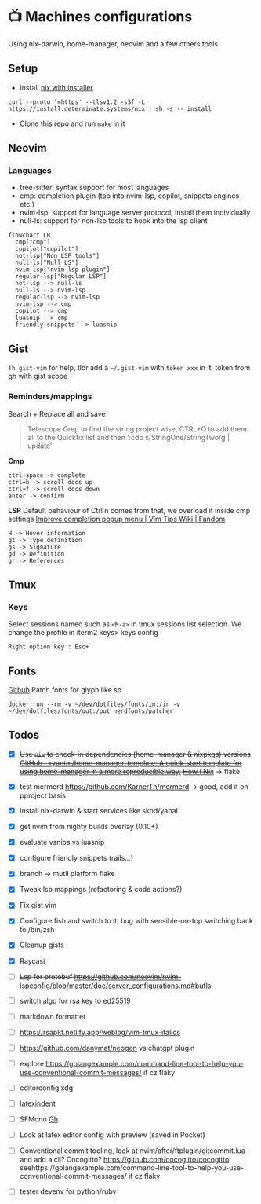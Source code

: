# 📺 Machines configurations

Using nix-darwin, home-manager, neovim and a few others tools

## Setup 
- Install [nix with installer](https://github.com/DeterminateSystems/nix-installer) 
```shell
curl --proto '=https' --tlsv1.2 -sSf -L https://install.determinate.systems/nix | sh -s -- install
```
- Clone this repo and run `make` in it

## Neovim

### Languages 
- tree-sitter: syntax support for most languages
- cmp: completion plugin (tap into nvim-lsp, copilot, snippets engines etc.)
- nvim-lsp: support for language server protocol, install them individually
- null-ls: support for non-lsp tools to hook into the lsp client 
```mermaid
flowchart LR
  cmp["cmp"]
  copilot["copilot"]
  not-lsp["Non LSP tools"]
  null-ls["Null LS"]
  nvim-lsp["nvim-lsp plugin"]
  regular-lsp["Regular LSP"]
  not-lsp --> null-ls
  null-ls --> nvim-lsp
  regular-lsp --> nvim-lsp
  nvim-lsp --> cmp
  copilot --> cmp
  luasnip --> cmp
  friendly-snippets --> luasnip
```

## Gist

`!h gist-vim` for help, tldr add a `~/.gist-vim` with `token xxx` in it, token
from gh with gist scope

### Reminders/mappings
Search + Replace all and save
> Telescope Grep to find the string project wise, CTRL+Q to add them all to the Quickfix list and then ‘:cdo s/StringOne/StringTwo/g | update’

__Cmp__
```
ctrl+space -> complete
ctrl+b -> scroll docs up
ctrl+f -> scroll docs down
enter -> confirm
```

__LSP__
Default behaviour of Ctrl n comes from that, we overload it inside cmp settings
[Improve completion popup menu | Vim Tips Wiki | Fandom](https://vim.fandom.com/wiki/Improve_completion_popup_menu)
```
H -> Hover information
gt -> Type definition
gs -> Signature
gd -> Definition
gr -> References
```


## Tmux

### Keys

Select sessions named such as `<M-a>` in tmux sessions list selection.
We change the profile in iterm2 keys> keys config

```
Right option key : Esc+
```

## Fonts

[Github](https://github.com/ryanoasis/nerd-fonts#option-9-patch-your-own-font)
Patch fonts for glyph like so
```
docker run --rm -v ~/dev/dotfiles/fonts/in:/in -v  ~/dev/dotfiles/fonts/out:/out nerdfonts/patcher
```

## Todos

- [x] ~~Use `niv` to check-in dependencies (home-manager & nixpkgs) versions [GitHub - ryantm/home-manager-template: A quick-start template for using home-manager in a more reproducible way.](https://github.com/ryantm/home-manager-template) [How I Nix](https://eevie.ro/posts/2022-01-24-how-i-nix.html)~~ -> flake
- [x] test mermerd https://github.com/KarnerTh/mermerd -> good, add it on pproject basis
- [x] install nix-darwin & start services like skhd/yabai
- [x] get nvim from nighty builds overlay (0.10+)
- [x] evaluate vsnips vs luasnip
- [x] configure friendly snippets (rails...)
- [x] branch -> mutli platform flake
- [x] Tweak lsp mappings (refactoring & code actions?)
- [x] Fix gist vim 
- [x] Configure fish and switch to it, bug with sensible-on-top switching back to /bin/zsh
- [x] Cleanup gists
- [x]  Raycast
- [ ] ~~Lsp for protobuf https://github.com/neovim/nvim-lspconfig/blob/master/doc/server_configurations.md#bufls~~
- [ ] switch algo for rsa key to ed25519
- [ ] markdown formatter
- [ ] https://rsapkf.netlify.app/weblog/vim-tmux-italics
- [ ] https://github.com/danymat/neogen vs chatgpt plugin
- [ ] explore https://golangexample.com/command-line-tool-to-help-you-use-conventional-commit-messages/ if cz flaky
- [ ] editorconfig xdg
- [ ] [latexindent](https://tex.stackexchange.com/questions/390433/how-can-i-install-latexindent-on-macos)
- [ ] SFMono [Gh](https://github.com/shaunsingh/SFMono-Nerd-Font-Ligaturized)
- [ ] Look at latex editor config with preview (saved in Pocket)
- [ ] Conventional commit tooling, look at nvim/after/ftplugin/gitcommit.lua and add a cli? Cocogitto? https://github.com/cocogitto/cocogitto seehttps://golangexample.com/command-line-tool-to-help-you-use-conventional-commit-messages/ if cz flaky
- [ ] tester devenv for python/ruby

